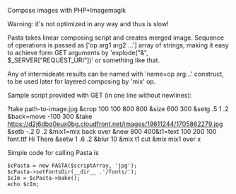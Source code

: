Compose images with PHP+Imagemagik

Warning: it's not optimized in any way and thus is slow!

Pasta takes linear composing script and creates merged image.
Sequence of operations is passed as ['op arg1 arg2 ...'] array of strings,
making it easy to achieve form GET arguments by 'explode("&", $_SERVER["REQUEST_URI"])'
or something like that.

Any of intermideate results can be named with 'name=op arg...' construct, to be used later
for layered composing by 'mix' op.

Sample script provided with GET (in one line without newlines):

?take path-to-image.jpg
&crop 100 100 800 800
&size 600 300
&setg .5 1 .2
&back=move -100 300
&take https://d2j6dbq0eux0bg.cloudfront.net/images/19611244/1705862279.jpg
&setb -.2 0 .2
&mix1=mix back over
&new 800 400&t1=text 100 200 100 font.ttf Hi There
&setw 1 .6 .2
&blur 10
&mix t1 cut
&mix mix1 over x


Simple  code for calling Pasta is

```
$cPasta = new PASTA($scriptArray, 'jpg');
$cPasta->setFontsDir(__dir__ .'/fonts/');
$cIm = $cPasta->bake();
echo $cIm;
```
